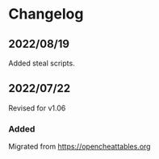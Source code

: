 # Changelog

## 2022/08/19  
Added steal scripts.  

## 2022/07/22  
Revised for v1.06

### Added
Migrated from https://opencheattables.org

